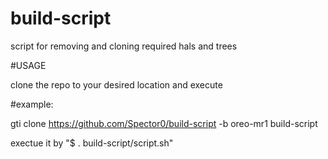 # build-script
script for removing and cloning required hals and trees 

#USAGE


clone the repo to your desired location and execute


#example:


gti clone https://github.com/Spector0/build-script -b oreo-mr1 build-script

exectue it by "$ . build-script/script.sh"
